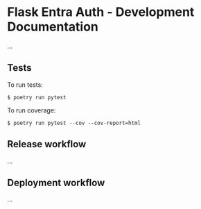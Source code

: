 # Flask Entra Auth - Development Documentation

...

## Tests

To run tests:

```
$ poetry run pytest
```

To run coverage:

```
$ poetry run pytest --cov --cov-report=html
```

## Release workflow

...

## Deployment workflow

...
